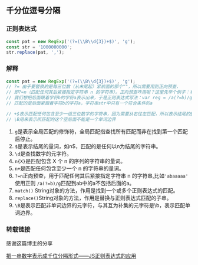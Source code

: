 ## 千分位逗号分隔

### 正则表达式

```js
const pat = new RegExp('(?=(\\B\\d{3})+$)', 'g');
const str = '1000000000';
str.replace(pat, ',');
```

### 解释

```js
const pat = new RegExp('(?=(\\B\\d{3})+$)', 'g');
// ?= 由于要替换的是每三位数（从末尾起）紧前面的那个""，所以需要用到正向预查，
// 即?=n（匹配任何其后紧接指定字符串 n 的字符串）。正向预查咋用呢？这里先举个例子：有一个字符串var str = "abaaaaa";
// 我们想把后面跟着字符b的字符a表示出来，于是正则表达式写法：var reg = /a(?=b)/g;
// 匹配的是后面紧跟着字符b的字符a，字符串str中只有一个符合条件的a

// +$表示匹配任何包含至少一组三位数字的字符串，因为需要从右往左匹配，所以表示结尾的$是必须要有的。
// \B用来表示所匹配的这个空后面不能是一个单词边界
```

1. `g`是表示全局匹配的修饰符，全局匹配指查找所有匹配而非在找到第一个匹配后停止。
2. `$`是表示结尾的量词，如n$，匹配的是任何以n为结尾的字符串。
3. `\d`是查找数字的元字符。
4. `n{X}`是匹配包含 X 个 n 的序列的字符串的量词。
5. `n+`是匹配任何包含至少一个 n 的字符串的量词。
6. `?=n`正向预查，用于匹配任何其后紧接指定字符串 n 的字符串,比如`'abaaaaa'` 使用正则 `/a(?=b)/g`匹配到ab中的a不包括后面的a。
7. `match()` String对象的方法，作用是找到一个或多个正则表达式的匹配。
8. `replace()`String对象的方法，作用是替换与正则表达式匹配的子串。
9. `\B`是表示匹配非单词边界的元字符，与其互为补集的元字符是\b，表示匹配单词边界。

### 转载链接

感谢这篇博主的分享

[把一串数字表示成千位分隔形式——JS正则表达式的应用](https://juejin.im/post/5abb5b01f265da237f1e5a92?utm_medium=hao.caibaojian.com&utm_source=hao.caibaojian.com)
